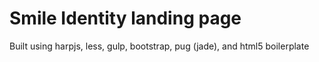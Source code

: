 # Smile Identity landing page

Built using harpjs, less, gulp, bootstrap, pug (jade), and html5 boilerplate
